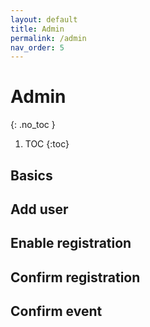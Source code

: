 ```yaml
---
layout: default
title: Admin
permalink: /admin
nav_order: 5
---
```



# Admin
{: .no_toc }

1. TOC
{:toc}

## Basics
## Add user
## Enable registration
## Confirm registration
## Confirm event
